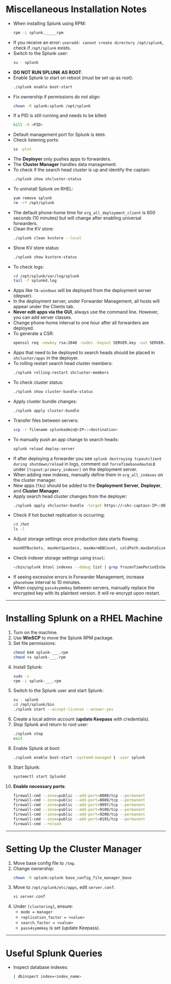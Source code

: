 # Miscellaneous Installation Notes

- When installing Splunk using RPM:
  ```sh
  rpm -i splunk._____rpm
  ```
- If you receive an error: `useradd: cannot create directory /opt/splunk`, check if `/opt/splunk` exists.
- Switch to the Splunk user:
  ```sh
  su - splunk
  ```
- **DO NOT RUN SPLUNK AS ROOT**.
- Enable Splunk to start on reboot (must be set up as root):
  ```sh
  ./splunk enable boot-start
  ```
- Fix ownership if permissions do not align:
  ```sh
  chown -R splunk:splunk /opt/splunk
  ```
- If a PID is still running and needs to be killed:
  ```sh
  kill -9 <PID>
  ```
- Default management port for Splunk is `8089`.
- Check listening ports:
  ```sh
  ss -plnt
  ```
- The **Deployer** only pushes apps to forwarders.
- The **Cluster Manager** handles data management.
- To check if the search head cluster is up and identify the captain:
  ```sh
  ./splunk show shcluster-status
  ```
- To uninstall Splunk on RHEL:
  ```sh
  yum remove splunk
  rm -rf /opt/splunk
  ```
- The default phone-home time for `org_all_deployment_client` is 600 seconds (10 minutes) but will change after enabling universal forwarders.
- Clean the KV store:
  ```sh
  ./splunk clean kvstore --local
  ```
- Show KV store status:
  ```sh
  ./splunk show kvstore-status
  ```
- To check logs:
  ```sh
  cd /opt/splunk/var/log/splunk
  tail -f splunkd.log
  ```
- Apps like `TA-windows` will be deployed from the deployment server (depser).
- In the deployment server, under Forwarder Management, all hosts will appear under the Clients tab.
- **Never edit apps via the GUI**, always use the command line. However, you can add server classes.
- Change phone-home interval to one hour after all forwarders are deployed.
- To generate a CSR:
  ```sh
  openssl req -newkey rsa:2048 -nodes -keyout SERVER.key -out SERVER.csr -config san.cnf
  ```
- Apps that need to be deployed to search heads should be placed in `shcluster/apps` in the deployer.
- To rolling restart search head cluster members:
  ```sh
  ./splunk rolling-restart shcluster-members
  ```
- To check cluster status:
  ```sh
  ./splunk show cluster-bundle-status
  ```
- Apply cluster bundle changes:
  ```sh
  ./splunk apply cluster-bundle
  ```
- Transfer files between servers:
  ```sh
  scp -r filename splunkadmin@<IP>:<destination>
  ```
- To manually push an app change to search heads:
  ```sh
  splunk reload deploy-server
  ```
- If after deploying a forwarder you see `splunk destroying tcpoutclient during shutdown/reload` in logs, comment out `forceTimebasedautoLB` under `[tcpout:primary_indexer]` on the deployment server.
- When adding new indexes, manually define them in `org_all_indexes` on the cluster manager.
- New apps (`TAs`) should be added to the **Deployment Server**, **Deployer**, and **Cluster Manager**.
- Apply search head cluster changes from the deployer:
  ```sh
  ./splunk apply shcluster-bundle -target https://<shc-captain-IP>:8089
  ```
- Check if hot bucket replication is occurring:
  ```sh
  cd /hot
  ls -l
  ```
- Adjust storage settings once production data starts flowing:
  ```sh
  maxHOTBuckets, maxHotSpanSecs, maxWarmDBCount, coldPath.maxDataSize, frozenTimePeriodInSecs, maxTotalDataSizeMB
  ```
- Check indexer storage settings using `btool`:
  ```sh
  ~/bin/splunk btool indexes --debug list | grep frozenTimePeriodInSecs
  ```
- If seeing excessive errors in Forwarder Management, increase `phonehome` interval to 10 minutes.
- When copying `pass4symmkey` between servers, manually replace the encrypted key with its plaintext version. It will re-encrypt upon restart.

---

# Installing Splunk on a RHEL Machine

1. Turn on the machine.
2. Use **WinSCP** to move the Splunk RPM package.
3. Set file permissions:
   ```sh
   chmod 644 splunk-___.rpm
   chmod +x splunk-___.rpm
   ```
4. Install Splunk:
   ```sh
   sudo -s
   rpm -i splunk-___.rpm
   ```
5. Switch to the Splunk user and start Splunk:
   ```sh
   su - splunk
   cd /opt/splunk/bin
   ./splunk start --accept-license --answer-yes
   ```
6. Create a local admin account (**update Keepass** with credentials).
7. Stop Splunk and return to root user:
   ```sh
   ./splunk stop
   exit
   ```
8. Enable Splunk at boot:
   ```sh
   ./splunk enable boot-start -systemd-managed 1 -user splunk
   ```
9. Start Splunk:
   ```sh
   systemctl start Splunkd
   ```
10. **Enable necessary ports**:
    ```sh
    firewall-cmd --zone=public --add-port=8000/tcp --permanent
    firewall-cmd --zone=public --add-port=8089/tcp --permanent
    firewall-cmd --zone=public --add-port=9997/tcp --permanent
    firewall-cmd --zone=public --add-port=9100/tcp --permanent
    firewall-cmd --zone=public --add-port=9200/tcp --permanent
    firewall-cmd --zone=public --add-port=8191/tcp --permanent
    firewall-cmd --reload
    ```

---

# Setting Up the Cluster Manager

1. Move base config file to `/tmp`.
2. Change ownership:
   ```sh
   chown -R splunk:splunk base_config_file_manager_base
   ```
3. Move to `/opt/splunk/etc/apps`, edit `server.conf`:
   ```sh
   vi server.conf
   ```
4. Under `[clustering]`, ensure:
   - `mode = manager`
   - `replication_factor = <value>`
   - `search_factor = <value>`
   - `pass4symmkey` is set (update Keepass).

---

# Useful Splunk Queries

- Inspect database indexes:
  ```sh
  | dbinspect index=<index_name>
  ```

